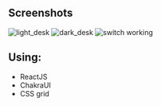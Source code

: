 ## Screenshots
![light_desk](https://user-images.githubusercontent.com/75074904/209467282-db301269-8972-4f6a-ab95-c7f4e0ffe0f7.png)
![dark_desk](https://user-images.githubusercontent.com/75074904/209467283-f908753a-b6f3-4a6a-bbb2-93360216cb5a.png)
![switch working](https://user-images.githubusercontent.com/75074904/209467285-1f801f4a-3baf-4ccf-a4d2-5fe83a6a84e0.png)


## Using:
- ReactJS
- ChakraUI
- CSS grid
